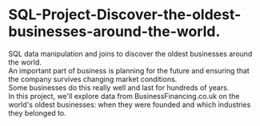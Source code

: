 # SQL-Project-Discover-the-oldest-businesses-around-the-world.<br>
SQL data manipulation and joins to discover the oldest businesses around the world.<br>
An important part of business is planning for the future and ensuring that the company survives changing market conditions.<br>
Some businesses do this really well and last for hundreds of years.<br> 
In this project, we'll explore data from BusinessFinancing.co.uk on the world's oldest businesses: when they were founded and which industries they belonged to.
